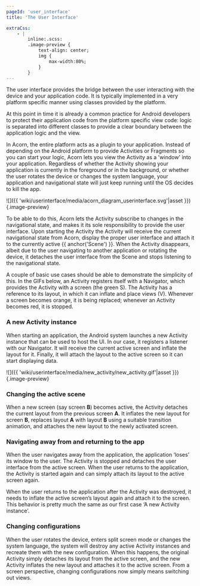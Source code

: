 ```yaml
---
pageId: 'user_interface'
title: 'The User Interface'

extraCss:
    - |
        inline:.scss:
        .image-preview {
            text-align: center; 
            img {
                max-width:80%;
            }    
        }
---
```


The user interface provides the bridge between the user interacting with the
device and your application code.
It is typically implemented in a very platform specific manner using classes
provided by the platform.

At this point in time it is already a common practice for Android developers 
to protect their application code from the platform specific view code: logic is 
separated into different classes to provide a clear boundary between the 
application logic and the view.

In Acorn, the entire platform acts as a plugin to your application.
Instead of depending on the Android platform to provide Activities or Fragments
so you can start your logic, Acorn lets you view the Activity as a 'window' into 
your application.
Regardless of whether the Activity showing your application is currently in the
foreground or in the background, or whether the user rotates the device or 
changes the system language, your application and navigational state will just
keep running until the OS decides to kill the app.

![]({{ 'wiki/userinterface/media/acorn_diagram_userinterface.svg'|asset }})
{.image-preview}

To be able to do this, Acorn lets the Activity subscribe to changes in the
navigational state, and makes it its sole responsibility to provide the user 
interface.
Upon starting the Activity the Activity will receive the current navigational 
state from Acorn, display the proper user interface and attach it to the 
currently active {{ anchor('Scene') }}.
When the Activity disappears, albeit due to the user navigating to another 
application or rotating the device, it detaches the user interface from the
Scene and stops listening to the navigational state.

A couple of basic use cases should be able to demonstrate the simplicity of 
this. 
In the GIFs below, an Activity registers itself with a Navigator, which provides
the Activity with a screen (the green S).
The Activity has a reference to its layout, in which it can inflate and place 
views (V).
Whenever a screen becomes orange, it is being replaced; whenever an Activity 
becomes red, it is stopped.

### A new Activity instance

When starting an application, the Android system launches a new Activity 
instance that can be used to host the UI.
In our case, it registers a listener with our Navigator.
It will receive the current active screen and inflate the layout for it.
Finally, it will attach the layout to the active screen so it can start
displaying data.

![]({{ 'wiki/userinterface/media/new_activity/new_activity.gif'|asset }})
{.image-preview}

### Changing the active scene

When a new screen (say screen **B**) becomes active, the Activity detaches the 
current layout from the previous screen **A**.
It inflates the new layout for screen **B**, replaces layout **A** with layout 
**B** using a suitable transition animation, and attaches the new layout to the 
newly activated screen.

<!--TODO GIF-->

### Navigating away from and returning to the app

When the user navigates away from the application, the application ‘loses’ its 
window to the user.
The Activity is stopped and detaches the user interface from the active screen.
When the user returns to the application, the Activity is started again and can
simply attach its layout to the active screen again.

<!--TODO GIF-->

When the user returns to the application after the Activity was destroyed, it 
needs to inflate the active screen’s layout again and attach it to the screen.
This behavior is pretty much the same as our first case ‘A new Activity 
instance’.

<!--TODO GIF-->

### Changing configurations

When the user rotates the device, enters split screen mode or changes the system 
language, the system will destroy any active Activity instances and recreate 
them with the new configuration.
When this happens, the original Activity simply detaches its layout from the 
active screen, and the new Activity inflates the new layout and attaches it to 
the active screen.
From a screen perspective, changing configurations now simply means switching
out views.



